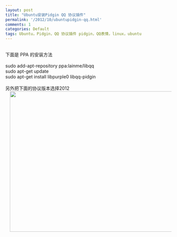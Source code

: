 ```yaml
---
layout: post
title: "Ubuntu安装Pidgin QQ 协议插件"
permalink: '/2012/10/ubuntupidgin-qq.html'
comments: 1
categories: Default
tags: Ubuntu，Pidgin，QQ 协议插件 pidgin，QQ表情，linux，ubuntu
---
```

<div dir="ltr" style="text-align: left;" trbidi="on"><br/>下面是 PPA 的安装方法<br/><br/>sudo add-apt-repository ppa:lainme/libqq<br/>sudo apt-get update<br/>sudo apt-get install libpurple0 libqq-pidgin<br/><br/>另外把下面的协议版本选择2012<br/><div class="separator" style="clear: both; text-align: center;"><a href="http://1.bp.blogspot.com/-9HN88N2HwDc/UIGBbBVC1zI/AAAAAAAAtFQ/g2qkxSuxqbM/s1600/1350664531569.png" imageanchor="1" style="margin-left: 1em; margin-right: 1em;"><img border="0" height="438" src="http://1.bp.blogspot.com/-9HN88N2HwDc/UIGBbBVC1zI/AAAAAAAAtFQ/g2qkxSuxqbM/s640/1350664531569.png" width="640"/></a></div><br/><br/><br/></div>